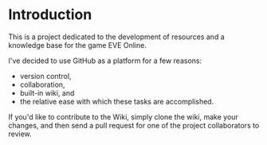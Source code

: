 # Introduction

This is a project dedicated to the development of resources and a knowledge base
for the game EVE Online.

I've decided to use GitHub as a platform for a few reasons:
- version control,
- collaboration,
- built-in wiki, and
- the relative ease with which these tasks are accomplished.

If you'd like to contribute to the Wiki, simply clone the wiki, make your
changes, and then send a pull request for one of the project collaborators to
review.
